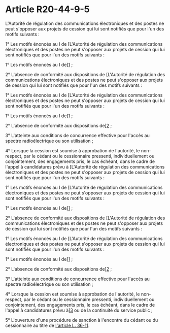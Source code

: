 # Article R20-44-9-5

L'Autorité de régulation des communications électroniques et des postes ne peut s'opposer aux projets de cession qui lui sont notifiés que pour l'un des motifs suivants : 

1° Les motifs énoncés au I de [L'Autorité de régulation des communications électroniques et des postes ne peut s'opposer aux projets de cession qui lui sont notifiés que pour l'un des motifs suivants : 

1° Les motifs énoncés au I de][1] ; 

2° L'absence de conformité aux dispositions de [L'Autorité de régulation des communications électroniques et des postes ne peut s'opposer aux projets de cession qui lui sont notifiés que pour l'un des motifs suivants : 

1° Les motifs énoncés au I de [L'Autorité de régulation des communications électroniques et des postes ne peut s'opposer aux projets de cession qui lui sont notifiés que pour l'un des motifs suivants : 

1° Les motifs énoncés au I de][1] ; 

2° L'absence de conformité aux dispositions de][2] ; 

3° L'atteinte aux conditions de concurrence effective pour l'accès au spectre radioélectrique ou son utilisation ; 

4° Lorsque la cession est soumise à approbation de l'autorité, le non-respect, par le cédant ou le cessionnaire pressenti, individuellement ou conjointement, des engagements pris, le cas échéant, dans le cadre de l'appel à candidatures prévu à [L'Autorité de régulation des communications électroniques et des postes ne peut s'opposer aux projets de cession qui lui sont notifiés que pour l'un des motifs suivants : 

1° Les motifs énoncés au I de [L'Autorité de régulation des communications électroniques et des postes ne peut s'opposer aux projets de cession qui lui sont notifiés que pour l'un des motifs suivants : 

1° Les motifs énoncés au I de][1] ; 

2° L'absence de conformité aux dispositions de [L'Autorité de régulation des communications électroniques et des postes ne peut s'opposer aux projets de cession qui lui sont notifiés que pour l'un des motifs suivants : 

1° Les motifs énoncés au I de [L'Autorité de régulation des communications électroniques et des postes ne peut s'opposer aux projets de cession qui lui sont notifiés que pour l'un des motifs suivants : 

1° Les motifs énoncés au I de][1] ; 

2° L'absence de conformité aux dispositions de][2] ; 

3° L'atteinte aux conditions de concurrence effective pour l'accès au spectre radioélectrique ou son utilisation ; 

4° Lorsque la cession est soumise à approbation de l'autorité, le non-respect, par le cédant ou le cessionnaire pressenti, individuellement ou conjointement, des engagements pris, le cas échéant, dans le cadre de l'appel à candidatures prévu à][3] ou de la continuité du service public ; 

5° L'ouverture d'une procédure de sanction à l'encontre du cédant ou du cessionnaire au titre de [l'article L. 36-11][4].

 [1]: /affichCodeArticle.do?cidTexte=LEGITEXT000006070987&idArticle=LEGIARTI000006465939&dateTexte=&categorieLien=cid
 [2]: /affichCodeArticle.do?cidTexte=LEGITEXT000006070987&idArticle=LEGIARTI000006466419&dateTexte=&categorieLien=cid
 [3]: /affichCodeArticle.do?cidTexte=LEGITEXT000006070987&idArticle=LEGIARTI000006465941&dateTexte=&categorieLien=cid
 [4]: /affichCodeArticle.do?cidTexte=LEGITEXT000006070987&idArticle=LEGIARTI000006465863&dateTexte=&categorieLien=cid